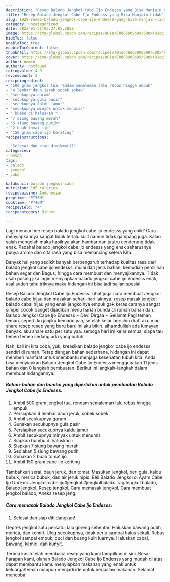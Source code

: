 ```yaml
---
description: "Resep Balado Jengkol Cabe Ijo Endesss yang Bisa Manjain Lidah"
title: "Resep Balado Jengkol Cabe Ijo Endesss yang Bisa Manjain Lidah"
slug: 1928-resep-balado-jengkol-cabe-ijo-endesss-yang-bisa-manjain-lidah
category: Uncategorized
date: 2023-01-31T03:37:05.285Z
image: https://img-global.cpcdn.com/recipes/a01ad78d05909b99/680x482cq70/balado-jengkol-cabe-ijo-endesss-foto-resep-utama.jpg
hideToc: false
enableToc: true
enableTocContent: false
thumbnail: https://img-global.cpcdn.com/recipes/a01ad78d05909b99/680x482cq70/balado-jengkol-cabe-ijo-endesss-foto-resep-utama.jpg
cover: https://img-global.cpcdn.com/recipes/a01ad78d05909b99/680x482cq70/balado-jengkol-cabe-ijo-endesss-foto-resep-utama.jpg
author: Admin
authorAv: notfound
ratingvalue: 4.3
reviewcount: 3
recipeingredient:
- "500 gram jengkol tua rendam semaleman lalu rebus hingga empuk"
- "4 lembar daun jeruk sobek sobek"
- "secukupnya garam"
- "secukupnya gula pasir"
- "secukupnya kaldu jamur"
- "secukupnya minyak untuk menumis"
- " bumbu di haluskan "
- "7 siung bawang merah"
- "5 siung bawang putih"
- "2 buah tomat ijo"
- "150 gram cabe ijo keriting"
recipeinstructions:

- "Selesai dan siap dinikmati!"
categories:
- Resep
tags:
- balado
- jengkol
- cabe

katakunci: balado jengkol cabe 
nutrition: 105 calories
recipecuisine: Indonesian
preptime: "PT36M"
cooktime: "PT45M"
recipeyield: "4"
recipecategory: Dinner

---
```





Lagi mencari ide resep balado jengkol cabe ijo endesss yang unik? Cara menyiapkannya sangat tidak terlalu sulit namun tidak gampang juga. Kalau salah mengolah maka hasilnya akan hambar dan justru cenderung tidak enak. Padahal balado jengkol cabe ijo endesss yang enak seharusnya punya aroma dan cita rasa yang bisa memancing selera Kita.





Banyak hal yang sedikit banyak berpengaruh terhadap kualitas rasa dari balado jengkol cabe ijo endesss, mulai dari jenis bahan, kemudian pemilihan bahan segar dan Bagus, hingga cara membuat dan menyajikannya. Tidak usah pusing jika ingin menyiapkan balado jengkol cabe ijo endesss enak,      asal sudah tahu triknya maka hidangan ini bisa jadi sajian spesial.














Resep Balado Jengkol Cabe Ijo Endesss. Lihat juga cara membuat Jengkol balado cabe hijau dan masakan sehari-hari lainnya. resep masak jengkol balado cabai hijau yang enak jengkolnya empuk gak keras caranya sangat simpel cocok banget dijadikan menu harian bunda di rumah bahan dan. Balado Jengkol Cabe Ijo Endesss ~ Devi Dirgaa ~ Selamat Pagi teman teman. seperti ku janjiku kemarin yaa, setelah kelar bersihin draft aku mau share resep resep yang baru baru ini aku bikin. alhamdulilah ada lumayan banyak. aku share satu per satu yaa. semoga hari ini kelar semua, siapa tau temen temen sedang ada yang butuh.






Nah, kali ini kita coba, yuk, kreasikan balado jengkol cabe ijo endesss sendiri di rumah. Tetap dengan bahan sederhana, hidangan ini dapat memberi manfaat untuk membantu menjaga kesehatan tubuh kita. Anda bisa menyiapkan Balado Jengkol Cabe Ijo Endesss menggunakan 11 jenis bahan dan 0 langkah pembuatan. Berikut ini langkah-langkah dalam membuat hidangannya.

<!--inarticleads1-->

##### Bahan-bahan dan bumbu yang diperlukan untuk pembuatan Balado Jengkol Cabe Ijo Endesss:

1. Ambil 500 gram jengkol tua, rendam semaleman lalu rebus hingga empuk
1. Persiapkan 4 lembar daun jeruk, sobek sobek
1. Ambil secukupnya garam
1. Gunakan secukupnya gula pasir
1. Persiapkan secukupnya kaldu jamur
1. Ambil secukupnya minyak untuk menumis
1. Siapkan  bumbu di haluskan :
1. Siapkan 7 siung bawang merah
1. Sediakan 5 siung bawang putih
1. Gunakan 2 buah tomat ijo
1. Ambil 150 gram cabe ijo keriting


Tambahkan serai, daun jeruk, dan tomat. Masukan jengkol, beri gula, kaldu bubuk, merica bubuk, dan air jeruk nipis. Beli Balado Jengkol di Ayam Cabe Ijo Uni Emi. Jengkol cabe ijo#jengkol #jengkolbalado TagJengkol balado, Balado jengkol, Resep jengkol, Cara memasak jengkol, Cara membuat jengkol balado, Aneka resep jeng. 

<!--inarticleads2-->

##### Cara memasak Balado Jengkol Cabe Ijo Endesss:


1. Selesai dan siap dihidangkan!

Geprek jengkol satu persatu, lalu goreng sebentar. Haluskan bawang putih, merica, dan kemiri. Uleg secukupnya, tidak perlu sampai halus sekali. Rebus jengkol sampai empuk, cuci dan buang kulit luarnya. Haluskan cabai, bawang, kemiri, dan kunyit. 

Terima kasih telah membaca resep yang kami tampilkan di sini. Besar harapan kami, olahan Balado Jengkol Cabe Ijo Endesss yang mudah di atas dapat membantu kamu menyiapkan makanan yang enak untuk keluarga/teman maupun menjadi ide untuk berjualan makanan. Selamat mencoba!
